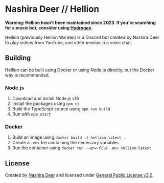 # Nashira Deer // Hellion

**Warning: Hellion hasn't been maintained since 2023. If you're searching for a music bot, consider using [Hydrogen](https://github.com/nashiradeer/hydrogen-bot).**

Hellion (previously Hellion Warden) is a Discord bot created by Nashira Deer to play videos from YouTube, and other medias in a voice chat.

## Building

Hellion can be built using Docker or using Node.js directly, but the Docker way is recommended.

### Node.js

1. Download and install Node.js v16
2. Install the packages using ``npm ci``
3. Build the TypeScript source using ``npm run build``
4. Run with ``npm start``

### Docker

1. Build an image using ``docker build -t hellion:latest .``
2. Create a ``.env`` file containing the necessary variables.
3. Run the container using ``docker run --env-file .env hellion:latest``

## License

Created by [Nashira Deer](https://www.nashiradeer.com) and licensed under [General Public License v3.0](https://github.com/nashiradeer/hellion-bot/blob/main/LICENSE.txt).
